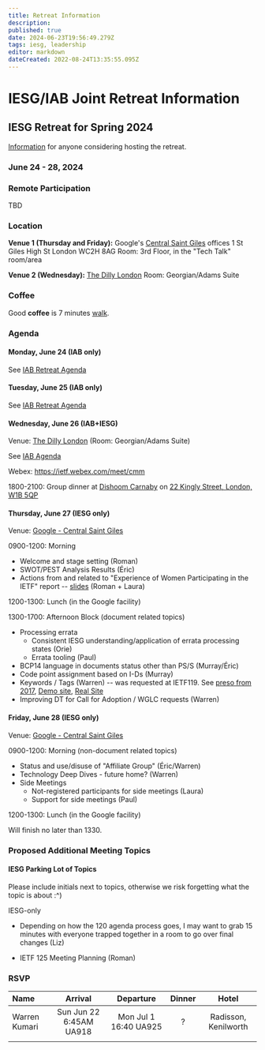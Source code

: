 ```yaml
---
title: Retreat Information
description: 
published: true
date: 2024-06-23T19:56:49.279Z
tags: iesg, leadership
editor: markdown
dateCreated: 2022-08-24T13:35:55.095Z
---
```


# IESG/IAB Joint Retreat Information
##  IESG Retreat for Spring 2024 
[Information](https://docs.google.com/document/d/1qhVhBBAbjujyjSZygTPeqWOs6Vg1zU-DLVTVodV7bDw/edit?usp=sharing) for anyone considering hosting the retreat. 

### June 24 - 28, 2024 



### Remote Participation 

TBD



### Location 

**Venue 1 (Thursday and Friday):**
Google's [Central Saint Giles](https://www.google.com/maps/place/Central+Saint+Giles/) offices
1 St Giles High St
London
WC2H 8AG
Room: 3rd Floor, in the "Tech Talk" room/area

**Venue 2 (Wednesday):**
[The Dilly London](https://www.google.com/maps/place/The+Dilly/@51.5094322,-0.138873,17z/data=!3m2!4b1!5s0x487604d69f731b91:0xce5791168088f041!4m9!3m8!1s0x487605d32ca35887:0x8a31d9ec2e355273!5m2!4m1!1i2!8m2!3d51.5094289!4d-0.1362927!16s%2Fg%2F11pdxtzvpl?entry=ttu) 
Room: Georgian/Adams Suite

### Coffee
Good **coffee** is 7 minutes [walk](https://www.google.com/maps/dir/1+Central+Saint+Giles+Piazza,+St+Giles+High+St,+London+WC2H+8AG/Redemption+Roasters+-+Covent+Garden,+Drury+Lane,+London/@51.5158797,-0.1275184,17z/data=!3m2!4b1!5s0x487604cb4c3a1cbd:0x23dcd6c851dc987a!4m14!4m13!1m5!1m1!1s0x48761ba615783291:0xcf51dfe4c663b3a3!2m2!1d-0.127425!2d51.516054!1m5!1m1!1s0x4876058ea2839d87:0xea3d259c87a66d76!2m2!1d-0.1222819!2d51.5146058!3e2?entry=ttu).


### Agenda 

#### Monday, June 24 (IAB only)

See [IAB Retreat Agenda](https://wiki.ietf.org/group/iab/2024_Retreat)

#### Tuesday, June 25 (IAB only)

See [IAB Retreat Agenda](https://wiki.ietf.org/group/iab/2024_Retreat)

#### Wednesday, June 26 (IAB+IESG)
Venue: [The Dilly London](https://www.google.com/maps/place/The+Dilly/@51.5094322,-0.138873,17z/data=!3m2!4b1!5s0x487604d69f731b91:0xce5791168088f041!4m9!3m8!1s0x487605d32ca35887:0x8a31d9ec2e355273!5m2!4m1!1i2!8m2!3d51.5094289!4d-0.1362927!16s%2Fg%2F11pdxtzvpl?entry=ttu) (Room: Georgian/Adams Suite)

See [IAB Agenda](https://wiki.ietf.org/group/iab/2024_Retreat)

Webex: https://ietf.webex.com/meet/cmm

1800-2100: Group dinner at [Dishoom Carnaby](https://www.dishoom.com/carnaby/) on [22 Kingly Street, London, W1B 5QP](https://www.google.com/maps/place/Dishoom+Carnaby/@51.5130915,-0.1417758,17z/data=!3m1!4b1!4m5!3m4!1s0x487604d56e75df5f:0x46d397c759942b9f!8m2!3d51.5130882!4d-0.1395871?shorturl=1)

#### Thursday, June 27 (IESG only)
Venue: [Google - Central Saint Giles](https://www.google.com/maps/place/Google+London+-+Central+Saint+Giles/@51.5160322,-0.1296894,17z/data=!3m1!4b1!4m6!3m5!1s0x4876051f55732655:0x77d00e13ac2579f8!8m2!3d51.5160322!4d-0.1271091!16s%2Fg%2F1tdy3_0c?entry=ttu)

0900-1200: Morning
* Welcome and stage setting (Roman)
* SWOT/PEST Analysis Results (Éric)
* Actions from and related to "Experience of Women Participating in the IETF"  report -- [slides](https://docs.google.com/presentation/d/1ks6u6Xu1Zc8TUKJMMEE9nykAnIJ5BlC8QotyWMd-9GQ/) (Roman + Laura)

1200-1300: Lunch (in the Google facility) 

1300-1700: Afternoon Block (document related topics)
* Processing errata
  * Consistent IESG understanding/application of errata processing states (Orie)
  * Errata tooling (Paul)
* BCP14 language in documents status other than PS/S (Murray/Éric)
* Code point assignment based on I-Ds (Murray)
* Keywords / Tags (Warren) -- was requested at IETF119. See [preso from 2017](https://slides.com/wkumari/deck-f68ee558-abac-4af2-9357-5669734d3445?token=hcQPCnnP#/9), [Demo site](https://www.superficialinjurymonkey.com/keywords/page.html), [Real Site](https://www.ietf.org/technologies/keywords/)
* Improving DT for Call for Adoption / WGLC requests (Warren)


#### Friday, June 28 (IESG only)
Venue: [Google - Central Saint Giles](https://www.google.com/maps/place/Google+London+-+Central+Saint+Giles/@51.5160322,-0.1296894,17z/data=!3m1!4b1!4m6!3m5!1s0x4876051f55732655:0x77d00e13ac2579f8!8m2!3d51.5160322!4d-0.1271091!16s%2Fg%2F1tdy3_0c?entry=ttu)

0900-1200: Morning (non-document related topics)

* Status and use/disuse of "Affiliate Group" (Éric/Warren)
* Technology Deep Dives - future home? (Warren)
* Side Meetings
  * Not-registered participants for side meetings (Laura)
  * Support for side meetings (Paul)

1200-1300: Lunch (in the Google facility) 

Will finish no later than 1330.

### Proposed Additional Meeting Topics

#### IESG Parking Lot of Topics

Please include initials next to topics, otherwise we risk forgetting what the topic is about :^)

IESG-only

* Depending on how the 120 agenda process goes, I may want to grab 15 minutes with everyone trapped together in a room to go over final changes (Liz)

* IETF 125 Meeting Planning (Roman)



### RSVP

| Name          | Arrival    | Departure  | Dinner  | Hotel |
| :---          |   :----:   |    :----:  | :----:  |:----: |
| Warren Kumari | Sun Jun 22 6:45AM UA918 | Mon Jul 1 16:40 UA925  | ? |  Radisson, Kenilworth |
|       |  |  |      | |





